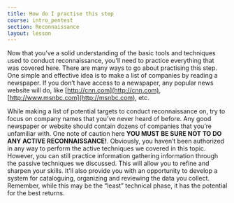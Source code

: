 ```yaml
---
title: How do I practise this step
course: intro_pentest
section: Reconnaissance
layout: lesson
---
```


Now that you’ve a solid understanding of the basic tools and techniques used to
conduct reconnaissance, you’ll need to practice everything that was covered
here. There are many ways to go about practising this step. One simple and
effective idea is to make a list of companies by reading a newspaper. If you
don’t have access to a newspaper, any popular news website will do, like
[http://cnn.com](http://cnn.com), [http://www.msnbc.com](http://msnbc.com), etc.

While making a list of potential targets to conduct reconnaissance on, try to
focus on company names that you’ve never heard of before. Any good newspaper or
website should contain dozens of companies that you’re unfamiliar with. One note
of caution here **YOU MUST BE SURE NOT TO DO ANY ACTIVE RECONNAISSANCE!**.
Obviously, you haven’t been authorized in any way to perform the active
techniques we covered in this topic. However, you can still practice information
gathering information through the passive techniques we discussed. This will
allow you to refine and sharpen your skills. It’ll also provide you with an
opportunity to develop a system for cataloguing, organizing and reviewing the
data you collect. Remember, while this may be the “least” technical phase, it
has the potential for the best returns.

